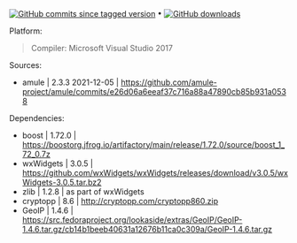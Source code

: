 <p>
   <a href="https://github.com/andry81-builds/amule/compare/v2.3.3--2021-12-05...HEAD"><img src="https://img.shields.io/github/commits-since/andry81-builds/amule/v2.3.3--2021-12-05?label=Github%20commits%20since%20v2.3.3--2021-12-05" valign="middle" alt="GitHub commits since tagged version" /></a>
 • <a href="#"><img src="https://img.shields.io/github/downloads/andry81-builds/amule/v2.3.3--2021-12-05/total?label=Github%20dl|v2.3.3--2021-12-05" valign="middle" alt="GitHub downloads" /></a>
</p>

Platform:

> Compiler: Microsoft Visual Studio 2017

Sources:

* amule | 2.3.3 2021-12-05 | https://github.com/amule-project/amule/commits/e26d06a6eeaf37c716a88a47890cb85b931a0538

Dependencies:

* boost | 1.72.0 | https://boostorg.jfrog.io/artifactory/main/release/1.72.0/source/boost_1_72_0.7z
* wxWidgets | 3.0.5 | https://github.com/wxWidgets/wxWidgets/releases/download/v3.0.5/wxWidgets-3.0.5.tar.bz2
* zlib | 1.2.8 | as part of wxWidgets
* cryptopp | 8.6 | http://cryptopp.com/cryptopp860.zip
* GeoIP | 1.4.6 | https://src.fedoraproject.org/lookaside/extras/GeoIP/GeoIP-1.4.6.tar.gz/cb14b1beeb40631a12676b11ca0c309a/GeoIP-1.4.6.tar.gz
